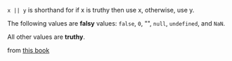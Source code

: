 `x || y` is shorthand for if x is truthy then use x, otherwise, use y.

The following values are **falsy** values: `false`, `0`, "", `null`, `undefined`, and `NaN`.

All other values are **truthy**.

from [this book](https://subscription.packtpub.com/book/web-development/9781789610253/1/ch01lvl1sec05/creating-interfaces-types-aliases-and-classes)

